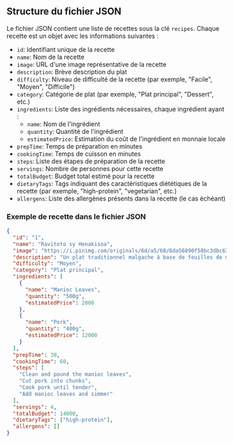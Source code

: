 ## Structure du fichier JSON

Le fichier JSON contient une liste de recettes sous la clé `recipes`. Chaque recette est un objet avec les informations suivantes :

- `id`: Identifiant unique de la recette
- `name`: Nom de la recette
- `image`: URL d'une image représentative de la recette
- `description`: Brève description du plat
- `difficulty`: Niveau de difficulté de la recette (par exemple, "Facile", "Moyen", "Difficile")
- `category`: Catégorie de plat (par exemple, "Plat principal", "Dessert", etc.)
- `ingredients`: Liste des ingrédients nécessaires, chaque ingrédient ayant :
  - `name`: Nom de l'ingrédient
  - `quantity`: Quantité de l'ingrédient
  - `estimatedPrice`: Estimation du coût de l'ingrédient en monnaie locale
- `prepTime`: Temps de préparation en minutes
- `cookingTime`: Temps de cuisson en minutes
- `steps`: Liste des étapes de préparation de la recette
- `servings`: Nombre de personnes pour cette recette
- `totalBudget`: Budget total estimé pour la recette
- `dietaryTags`: Tags indiquant des caractéristiques diététiques de la recette (par exemple, "high-protein", "vegetarian", etc.)
- `allergens`: Liste des allergènes présents dans la recette (le cas échéant)

### Exemple de recette dans le fichier JSON

```json
{
  "id": "1",
  "name": "Ravitoto sy Henakisoa",
  "image": "https://i.pinimg.com/originals/6d/a5/68/6da56890f58bc3dbc6347ad14fe71c1a.jpg",
  "description": "Un plat traditionnel malgache à base de feuilles de manioc pilées et de porc.",
  "difficulty": "Moyen",
  "category": "Plat principal",
  "ingredients": [
    {
      "name": "Manioc Leaves",
      "quantity": "500g",
      "estimatedPrice": 2000
    },
    {
      "name": "Pork",
      "quantity": "400g",
      "estimatedPrice": 12000
    }
  ],
  "prepTime": 30,
  "cookingTime": 60,
  "steps": [
    "Clean and pound the manioc leaves",
    "Cut pork into chunks",
    "Cook pork until tender",
    "Add manioc leaves and simmer"
  ],
  "servings": 4,
  "totalBudget": 14000,
  "dietaryTags": ["high-protein"],
  "allergens": []
}
